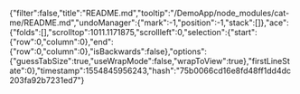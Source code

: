 {"filter":false,"title":"README.md","tooltip":"/DemoApp/node_modules/cat-me/README.md","undoManager":{"mark":-1,"position":-1,"stack":[]},"ace":{"folds":[],"scrolltop":1011.1171875,"scrollleft":0,"selection":{"start":{"row":0,"column":0},"end":{"row":0,"column":0},"isBackwards":false},"options":{"guessTabSize":true,"useWrapMode":false,"wrapToView":true},"firstLineState":0},"timestamp":1554845956243,"hash":"75b0066cd16e8fd48ff1dd4dc203fa92b7231ed7"}